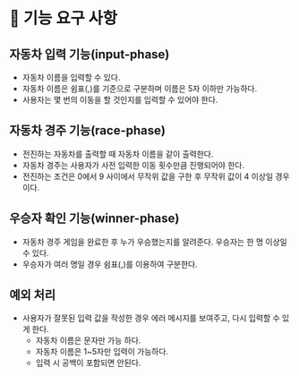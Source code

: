 # 🎯 기능 요구 사항

## 자동차 입력 기능(input-phase)

- 자동차 이름을 입력할 수 있다.
- 자동차 이름은 쉼표(,)를 기준으로 구분하며 이름은 5자 이하만 가능하다.
- 사용자는 몇 번의 이동을 할 것인지를 입력할 수 있어야 한다.

## 자동차 경주 기능(race-phase)

- 전진하는 자동차를 출력할 때 자동차 이름을 같이 출력한다.
- 자동차 경주는 사용자가 사전 입력한 이동 횟수만큼 진행되어야 한다.
- 전진하는 조건은 0에서 9 사이에서 무작위 값을 구한 후 무작위 값이 4 이상일 경우이다.

## 우승자 확인 기능(winner-phase)

- 자동차 경주 게임을 완료한 후 누가 우승했는지를 알려준다. 우승자는 한 명 이상일 수 있다.
- 우승자가 여러 명일 경우 쉼표(,)를 이용하여 구분한다.

## 예외 처리

- 사용자가 잘못된 입력 값을 작성한 경우 에러 메시지를 보여주고, 다시 입력할 수 있게 한다.
  - 자동차 이름은 문자만 가능 하다.
  - 자동차 이름은 1~5자만 입력이 가능하다.
  - 입력 시 공백이 포함되면 안된다.
